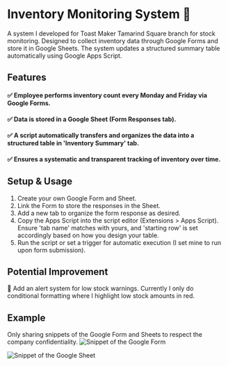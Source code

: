 # Inventory Monitoring System 🚀
A system I developed for Toast Maker Tamarind Square branch for stock monitoring. 
Designed to collect inventory data through Google Forms and store it in Google Sheets. 
The system updates a structured summary table automatically using Google Apps Script.


## Features
#### ✅ Employee performs inventory count every Monday and Friday via Google Forms.
#### ✅ Data is stored in a Google Sheet (Form Responses tab).
#### ✅ A script automatically transfers and organizes the data into a structured table in 'Inventory Summary' tab.
#### ✅ Ensures a systematic and transparent tracking of inventory over time.


## Setup & Usage
1. Create your own Google Form and Sheet.
2. Link the Form to store the responses in the Sheet.
3. Add a new tab to organize the form response as desired.
4. Copy the Apps Script into the script editor (Extensions > Apps Script). Ensure 'tab name' matches with yours, and 'starting row' is set accordingly based on how you design your table.
5. Run the script or set a trigger for automatic execution (I set mine to run upon form submission).


## Potential Improvement
🔹 Add an alert system for low stock warnings. Currently I only do conditional formatting where I highlight low stock amounts in red.

## Example
Only sharing snippets of the Google Form and Sheets to respect the company confidentiality.
![Snippet of the Google Form](google-form.jpg)

![Snippet of the Google Sheet](google-sheets.jpg)
